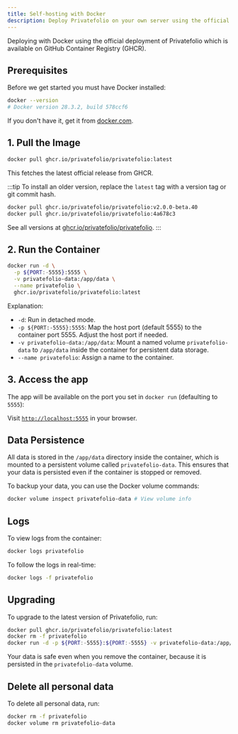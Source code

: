 ```yaml
---
title: Self-hosting with Docker
description: Deploy Privatefolio on your own server using the official Docker image
---
```


Deploying with Docker using the official deployment of Privatefolio which is available on GitHub Container Registry (GHCR).

## Prerequisites

Before we get started you must have Docker installed:

```sh
docker --version
# Docker version 28.3.2, build 578ccf6
```

If you don't have it, get it from [docker.com](https://docs.docker.com/get-docker/).

## 1. Pull the Image

```sh
docker pull ghcr.io/privatefolio/privatefolio:latest
```

This fetches the latest official release from GHCR.

:::tip
To install an older version, replace the `latest` tag with a version tag or git commit hash.

```sh
docker pull ghcr.io/privatefolio/privatefolio:v2.0.0-beta.40
docker pull ghcr.io/privatefolio/privatefolio:4a678c3
```

See all versions at [ghcr.io/privatefolio/privatefolio](https://github.com/privatefolio/privatefolio/pkgs/container/privatefolio).
:::

## 2. Run the Container

```sh
docker run -d \
  -p ${PORT:-5555}:5555 \
  -v privatefolio-data:/app/data \
  --name privatefolio \
  ghcr.io/privatefolio/privatefolio:latest
```

Explanation:

- `-d`: Run in detached mode.
- `-p ${PORT:-5555}:5555`: Map the host port (default 5555) to the container port 5555. Adjust the host port if needed.
- `-v privatefolio-data:/app/data`: Mount a named volume `privatefolio-data` to `/app/data` inside the container for persistent data storage.
- `--name privatefolio`: Assign a name to the container.

## 3. Access the app

The app will be available on the port you set in `docker run` (defaulting to `5555`):

Visit [`http://localhost:5555`](http://localhost:5555) in your browser.

## Data Persistence

All data is stored in the `/app/data` directory inside the container, which is mounted to a persistent volume called `privatefolio-data`. This ensures that your data is persisted even if the container is stopped or removed.

To backup your data, you can use the Docker volume commands:

```sh
docker volume inspect privatefolio-data # View volume info
```

## Logs

To view logs from the container:

```sh
docker logs privatefolio
```

To follow the logs in real-time:

```sh
docker logs -f privatefolio
```

## Upgrading

To upgrade to the latest version of Privatefolio, run:

```sh
docker pull ghcr.io/privatefolio/privatefolio:latest
docker rm -f privatefolio
docker run -d -p ${PORT:-5555}:${PORT:-5555} -v privatefolio-data:/app/data --name privatefolio ghcr.io/privatefolio/privatefolio:latest
```

Your data is safe even when you remove the container, because it is persisted in the `privatefolio-data` volume.

## Delete all personal data

To delete all personal data, run:

```sh
docker rm -f privatefolio
docker volume rm privatefolio-data
```
